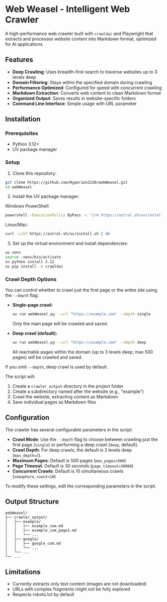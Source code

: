 # Web Weasel - Intelligent Web Crawler

A high-performance web crawler built with `crawl4ai` and Playwright that extracts and processes website content into Markdown format, optimized for AI applications.

## Features

- **Deep Crawling**: Uses breadth-first search to traverse websites up to 3 levels deep
- **Domain Filtering**: Stays within the specified domain during crawling
- **Performance Optimized**: Configured for speed with concurrent crawling
- **Markdown Extraction**: Converts web content to clean Markdown format
- **Organized Output**: Saves results in website-specific folders
- **Command Line Interface**: Simple usage with URL parameter

## Installation

### Prerequisites

- Python 3.12+
- UV package manager

### Setup

1. Clone this repository:
```bash
git clone https://github.com/Hyperion2220/webWeasel.git
cd webWeasel
```

2. Install the UV package manager:

Windows PowerShell:
```bash
powershell -ExecutionPolicy ByPass -c "irm https://astral.sh/uv/install.ps1 | iex"
```

Linux/Mac:
```bash
curl -LsSf https://astral.sh/uv/install.sh | sh
```

3. Set up the virtual environment and install dependencies:
```bash
uv venv
source .venv/bin/activate
uv python install 3.12
uv pip install -U crawl4ai
```

### Crawl Depth Options

You can control whether to crawl just the first page or the entire site using the `--depth` flag:

- **Single-page crawl:**
  ```bash
  uv run webWeasel.py --url "https://example.com" --depth single
  ```
  Only the main page will be crawled and saved.

- **Deep crawl (default):**
  ```bash
  uv run webWeasel.py --url "https://example.com" --depth deep
  ```
  All reachable pages within the domain (up to 3 levels deep, max 500 pages) will be crawled and saved.

If you omit `--depth`, deep crawl is used by default.

The script will:
1. Create a `crawler_output` directory in the project folder
2. Create a subdirectory named after the website (e.g., "example")
3. Crawl the website, extracting content as Markdown
4. Save individual pages as Markdown files

## Configuration

The crawler has several configurable parameters in the script:

- **Crawl Mode**: Use the `--depth` flag to choose between crawling just the first page (`single`) or performing a deep crawl (`deep`, default).
- **Crawl Depth**: For deep crawls, the default is 3 levels deep (`max_depth=3`).
- **Maximum Pages**: Default is 500 pages (`max_pages=500`)
- **Page Timeout**: Default is 30 seconds (`page_timeout=30000`)
- **Concurrent Crawls**: Default is 10 simultaneous crawls (`semaphore_count=10`)

To modify these settings, edit the corresponding parameters in the script.

## Output Structure

```
webWeasel/
├── crawler_output/
│   ├── example/
│   │   ├── example_com.md
│   │   ├── example_com_page1.md
│   │   └── ...
│   ├── google/
│   │   ├── google_com.md
│   │   └── ...
│   └── ...
└── ...
```

## Limitations

- Currently extracts only text content (images are not downloaded)
- URLs with complex fragments might not be fully explored
- Respects robots.txt by default 